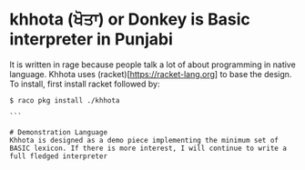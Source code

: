 # khhota (ਖੋਤਾ) or Donkey is Basic interpreter in Punjabi 
It is written in rage because people talk a lot of about programming in native language. Khhota uses (racket)[https://racket-lang.org] to base the design. To install, first install racket followed by:

````console
$ raco pkg install ./khhota

```

# Demonstration Language
Khhota is designed as a demo piece implementing the minimum set of BASIC lexicon. If there is more interest, I will continue to write a full fledged interpreter
